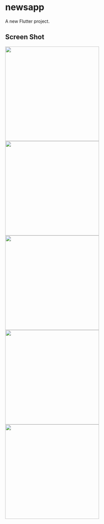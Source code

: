 # newsapp

A new Flutter project.

## Screen Shot


<img src="https://github.com/mohamedkhaled239/News-App/assets/13951727/3a447fa1-cdd5-4866-a5a4-71336d50642a.png" width="300">
<img src="https://github.com/mohamedkhaled239/News-App/assets/13951727/82163cc7-5fe3-4e10-9c03-2059c4279fb4.png" width="300">
<img src="https://github.com/mohamedkhaled239/News-App/assets/13951727/d9a41dc5-9427-400c-bb69-443acfb1f2d0.png" width="300">
<img src="https://github.com/mohamedkhaled239/News-App/assets/13951727/6040fc3a-7f7c-463a-a377-ae0682d229a1.png" width="300">
<img src="https://github.com/mohamedkhaled239/News-App/assets/13951727/cea79f96-4bd8-45f4-bda5-1421f62adbfd.png" width="300">


